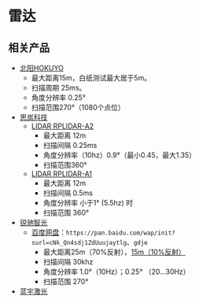 # 雷达



## 相关产品

- [北阳HOKUYO](https://item.taobao.com/item.htm?id=640009741499&ns=1&abbucket=1#detail)
  - 最大距离15m，白纸测试最大居于5m。
  - 扫描周期 25ms。
  - 角度分辨率 0.25°
  - 扫描范围270°（1080个点位）
- [思岚科技](https://www.slamtec.com/cn/Support#rplidar-a-series)
  - [LIDAR RPLIDAR-A2](https://item.taobao.com/item.htm?spm=a1z10.5-c-s.w4002-22055795987.13.5cef3befsk2BWn&id=530545450824)
    - 最大距离 12m
    - 扫描间隔 0.25ms
    - 角度分辨率（10hz）0.9°（最小0.45，最大1.35）
    - 扫描范围360°
  - [LIDAR RPLIDAR-A1](https://item.taobao.com/item.htm?spm=a1z10.5-c-s.w4002-22055795987.11.5cef3befsk2BWn&id=530250208226)
    - 最大距离 12m
    - 扫描间隔 0.5ms
    - 角度分辨率 小于1° (5.5hz) 时
    - 扫描范围 360°
- [锐驰智光](https://www.richbeam.com/)
  - [百度网盘](https://pan.baidu.com/s/1cNk_Qn4sdj1ZdUuujaytlg?dp-logid=64179900838405790002&errmsg=Auth+Login+Params+Not+Corret&errno=2&ssnerror=0#list/path=%2F%E4%BA%8C%E7%BB%B4%E6%BF%80%E5%85%89%E9%9B%B7%E8%BE%BE%E4%BA%A7%E5%93%81%E8%B5%84%E6%96%99)：`https://pan.baidu.com/wap/init?surl=cNk_Qn4sdj1ZdUuujaytlg`、`gdje`
    - 最大距离25m（70%反射），<u>15m（10%反射）</u>
    - 扫描间隔 30khz
    - 角度分辨率 1.0°（10Hz）；0.25° （20...30Hz）
    - 扫描范围 270°
- [蓝宇激光](https://www.bu-laser.com/)